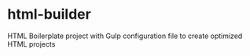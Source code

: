 # html-builder
HTML Boilerplate project with Gulp configuration file to create optimized HTML projects
